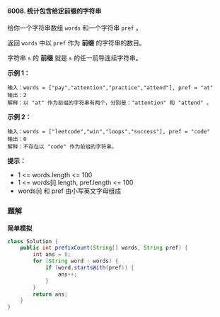#### 6008. 统计包含给定前缀的字符串

给你一个字符串数组 `words` 和一个字符串 `pref` 。

返回 `words` 中以 `pref` 作为 **前缀** 的字符串的数目。

字符串 `s` 的 **前缀** 就是 `s` 的任一前导连续字符串。

**示例 1：**

```shell
输入：words = ["pay","attention","practice","attend"], pref = "at"
输出：2
解释：以 "at" 作为前缀的字符串有两个，分别是："attention" 和 "attend" 。
```

**示例 2：**

```shell
输入：words = ["leetcode","win","loops","success"], pref = "code"
输出：0
解释：不存在以 "code" 作为前缀的字符串。
```

**提示：**

* 1 <= words.length <= 100
* 1 <= words[i].length, pref.length <= 100
* words[i] 和 pref 由小写英文字母组成

### 题解

**简单模拟**

```java
class Solution {
    public int prefixCount(String[] words, String pref) {
        int ans = 0;
        for (String word : words) {
            if (word.startsWith(pref)) {
                ans++;
            }
        }
        return ans;
    }
}
```


